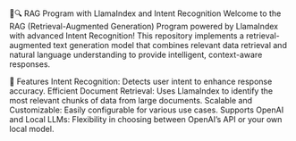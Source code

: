 🦙🔍 RAG Program with LlamaIndex and Intent Recognition
Welcome to the RAG (Retrieval-Augmented Generation) Program powered by LlamaIndex with advanced Intent Recognition! This repository implements a retrieval-augmented text generation model that combines relevant data retrieval and natural language understanding to provide intelligent, context-aware responses.

🌟 Features
Intent Recognition: Detects user intent to enhance response accuracy.
Efficient Document Retrieval: Uses LlamaIndex to identify the most relevant chunks of data from large documents.
Scalable and Customizable: Easily configurable for various use cases.
Supports OpenAI and Local LLMs: Flexibility in choosing between OpenAI’s API or your own local model.
